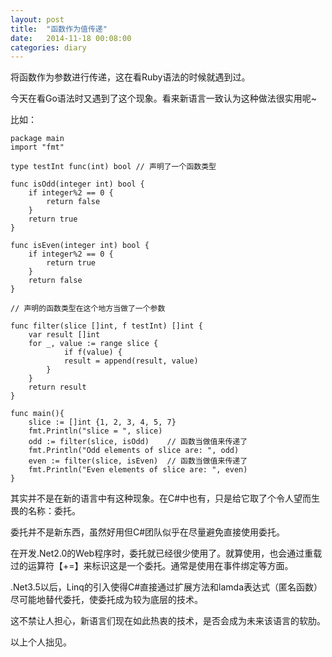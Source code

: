```yaml
---
layout: post
title:  "函数作为值传递"
date:   2014-11-18 00:08:00
categories: diary
---
```

将函数作为参数进行传递，这在看Ruby语法的时候就遇到过。

今天在看Go语法时又遇到了这个现象。看来新语言一致认为这种做法很实用呢~

比如：


    package main
    import "fmt"

    type testInt func(int) bool // 声明了一个函数类型

    func isOdd(integer int) bool {
        if integer%2 == 0 {
            return false
        }
        return true
    }

    func isEven(integer int) bool {
        if integer%2 == 0 {
            return true
        }
        return false
    }

    // 声明的函数类型在这个地方当做了一个参数

    func filter(slice []int, f testInt) []int {
        var result []int
        for _, value := range slice {
                if f(value) {
                result = append(result, value)
            }
        }
        return result
    }

    func main(){
        slice := []int {1, 2, 3, 4, 5, 7}
        fmt.Println("slice = ", slice)
        odd := filter(slice, isOdd)    // 函数当做值来传递了
        fmt.Println("Odd elements of slice are: ", odd)
        even := filter(slice, isEven)  // 函数当做值来传递了
        fmt.Println("Even elements of slice are: ", even)
    }


其实并不是在新的语言中有这种现象。在C#中也有，只是给它取了个令人望而生畏的名称：委托。

委托并不是新东西，虽然好用但C#团队似乎在尽量避免直接使用委托。

在开发.Net2.0的Web程序时，委托就已经很少使用了。就算使用，也会通过重载过的运算符【+=】来标识这是一个委托。通常是使用在事件绑定等方面。

.Net3.5以后，Linq的引入使得C#直接通过扩展方法和lamda表达式（匿名函数）尽可能地替代委托，使委托成为较为底层的技术。

这不禁让人担心，新语言们现在如此热衷的技术，是否会成为未来该语言的软肋。

以上个人拙见。